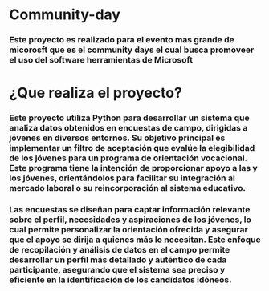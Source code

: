 # Community-day

### Este proyecto es realizado para el evento mas grande de micorosft que es el community days el cual busca promoveer el uso del software herramientas de Microsoft 

# ¿Que realiza el proyecto?

### Este proyecto utiliza Python para desarrollar un sistema que analiza datos obtenidos en encuestas de campo, dirigidas a jóvenes en diversos entornos. Su objetivo principal es implementar un filtro de aceptación que evalúe la elegibilidad de los jóvenes para un programa de orientación vocacional. Este programa tiene la intención de proporcionar apoyo a las y los jóvenes, orientándolos para facilitar su integración al mercado laboral o su reincorporación al sistema educativo. 

### Las encuestas se diseñan para captar información relevante sobre el perfil, necesidades y aspiraciones de los jóvenes, lo cual permite personalizar la orientación ofrecida y asegurar que el apoyo se dirija a quienes más lo necesitan. Este enfoque de recopilación y análisis de datos en el campo permite desarrollar un perfil más detallado y auténtico de cada participante, asegurando que el sistema sea preciso y eficiente en la identificación de los candidatos idóneos.